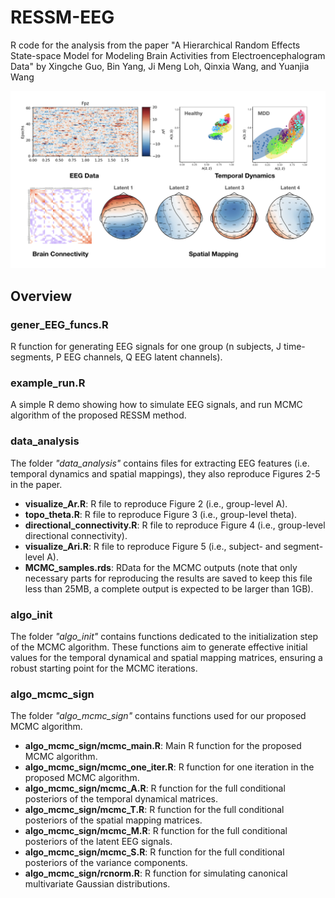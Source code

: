 # RESSM-EEG

R code for the analysis from the paper "A Hierarchical Random Effects State-space Model for Modeling Brain Activities from Electroencephalogram Data" by Xingche Guo, Bin Yang, Ji Meng Loh, Qinxia Wang, and Yuanjia Wang

<img src="EEG_showcase.png" alt="Model Structure" width="800"/>


## Overview

### gener_EEG_funcs.R
R function for generating EEG signals for one group (n subjects, J time-segments, P EEG channels, Q EEG latent channels).

### example_run.R
A simple R demo showing how to simulate EEG signals, and run MCMC algorithm of the proposed RESSM method.


### data_analysis
The folder *"data_analysis"* contains files for extracting EEG features (i.e. temporal dynamics and spatial mappings), they also reproduce Figures 2-5 in the paper. 
* **visualize_Ar.R**: R file to reproduce Figure 2 (i.e., group-level A).
* **topo_theta.R**: R file to reproduce Figure 3 (i.e., group-level theta).
* **directional_connectivity.R**: R file to reproduce Figure 4 (i.e., group-level directional connectivity).
* **visualize_Ari.R**: R file to reproduce Figure 5 (i.e., subject- and segment-level A).
* **MCMC_samples.rds**: RData for the MCMC outputs (note that only necessary parts for reproducing the results are saved to keep this file less than 25MB, a complete output is expected to be larger than 1GB).


### algo_init
The folder *"algo_init"* contains functions dedicated to the initialization step of the MCMC algorithm. These functions aim to generate effective initial values for the temporal dynamical and spatial mapping matrices, ensuring a robust starting point for the MCMC iterations.


### algo_mcmc_sign
The folder *"algo_mcmc_sign"* contains functions used for our proposed MCMC algorithm. 
* **algo_mcmc_sign/mcmc_main.R**: Main R function for the proposed MCMC algorithm.
* **algo_mcmc_sign/mcmc_one_iter.R**: R function for one iteration in the proposed MCMC algorithm.
* **algo_mcmc_sign/mcmc_A.R**: R function for the full conditional posteriors of the temporal dynamical matrices.
* **algo_mcmc_sign/mcmc_T.R**: R function for the full conditional posteriors of the spatial mapping matrices.
* **algo_mcmc_sign/mcmc_M.R**: R function for the full conditional posteriors of the latent EEG signals.
* **algo_mcmc_sign/mcmc_S.R**: R function for the full conditional posteriors of the variance components.
* **algo_mcmc_sign/rcnorm.R**: R function for simulating canonical multivariate Gaussian distributions.


